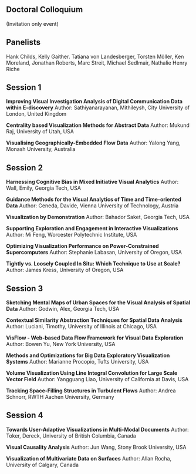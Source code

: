 ## Doctoral Colloquium
(Invitation only event)

## Panelists
Hank Childs, Kelly Gaither. Tatiana von Landesberger, Torsten Möller, Ken Moreland, Jonathan Roberts, Marc Streit, Michael Sedlmair, Nathalie Henry Riche

## Session 1
**Improving Visual Investigation Analysis of Digital Communication Data within E-discovery**
Author: Sathiyanarayanan, Mithileysh, City University of London, United Kingdom

**Centrality based Visualization Methods for Abstract Data**
Author: Mukund Raj, University of Utah, USA

**Visualising Geographically-Embedded Flow Data**
Author: Yalong Yang, Monash University, Australia

## Session 2 
**Harnessing Cognitive Bias in Mixed Initiative Visual Analytics**
Author: Wall, Emily, Georgia Tech, USA 

**Guidance Methods for the Visual Analytics of Time and Time-oriented Data**
Author: Ceneda, Davide, Vienna University of Technology, Austria 

**Visualization by Demonstration**
Author: Bahador Saket, Georgia Tech, USA

**Supporting Exploration and Engagement in Interactive Visualizations**
Author: Mi Feng, Worcester Polytechnic Institute, USA

**Optimizing Visualization Performance on Power-Constrained Supercomputers**
Author: Stephanie Labasan, University of Oregon, USA

**Tightly vs. Loosely Coupled In Situ: Which Technique to Use at Scale?**
Author: James Kress, University of Oregon, USA

## Session 3 
**Sketching Mental Maps of Urban Spaces for the Visual Analysis of Spatial Data**
Author: Godwin, Alex, Georgia Tech, USA

**Contextual Similarity Abstraction Techniques for Spatial Data Analysis**
Author: Luciani, Timothy, University of Illinois at Chicago, USA 

**VisFlow - Web-based Data Flow Framework for Visual Data Exploration**
Author: Bowen Yu, New York University, USA

**Methods and Optimizations for Big Data Exploratory Visualization Systems**
Author: Marianne Procopio, Tufts University, USA

**Volume Visualization Using Line Integral Convolution for Large Scale Vector Field**
Author: Yangguang Liao, University of California at Davis, USA

**Tracking Space-Filling Structures in Turbulent Flows**
Author: Andrea Schnorr, RWTH Aachen University, Germany

                
## Session 4 
**Towards User-Adaptive Visualizations in Multi-Modal Documents**
Author: Toker, Dereck, University of British Columbia, Canada 

**Visual Causality Analysis**
Author: Jun Wang, Stony Brook University, USA 

**Visualization of Multivariate Data on Surfaces**
Author: Allan Rocha, University of Calgary, Canada 


